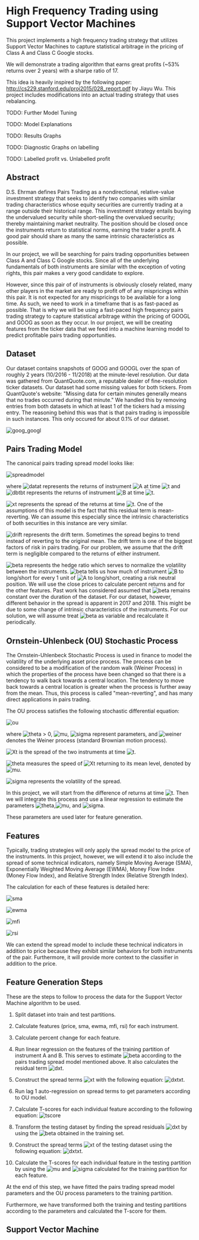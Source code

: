 # High Frequency Trading using Support Vector Machines
This project implements a high frequency trading strategy that utilizes Support Vector Machines to capture statistical arbitrage in the pricing of Class A and Class C Google stocks. 

We will demonstrate a trading algorithm that earns great profits (~53% returns over 2 years) with a sharpe ratio of 17.

This idea is heavily inspired by the following paper: http://cs229.stanford.edu/proj2015/028_report.pdf by Jiayu Wu. This project includes modifications into an actual trading strategy that uses rebalancing. 

TODO: Further Model Tuning

TODO: Model Explanations

TODO: Results Graphs

TODO: Diagnostic Graphs on labelling

TODO: Labelled profit vs. Unlabelled profit

## Abstract
D.S. Ehrman defines Pairs Trading as a nondirectional, relative-value investment strategy that seeks to
identify two companies with similar trading characteristics whose equity securities are currently trading at a range outside their historical range. 
This investment strategy entails buying the undervalued security while short-selling the overvalued security; thereby maintaining market neutrality.
The position should be closed once the instruments return to statistical norms, earning the trader a profit. A good pair should share as many the same intrinsic characteristics as possible. 

In our project, we will be searching for pairs trading opportunities between Class A and Class C Google stocks. Since all of the underlying fundamentals of both instruments are similar with the exception of voting rights, this pair makes a very good candidate to explore. 

However, since this pair of of instruments is obviously closely related, many other players in the market are ready to profit off of any mispricings within this pair. It is not expected for any mispricings to be available for a long time. As such, we need to work in a timeframe that is as fast-paced as possible. That is why we will be using a fast-paced high frequency pairs trading strategy to capture statistical arbitrage within the pricing of GOOGL and GOOG as soon as they occur. In our project, we will be creating features from the ticker data that we feed into a machine learning model to predict profitable pairs trading opportunities. 

## Dataset
Our dataset contains snapshots of GOOG and GOOGL over the span of roughly 2 years (10/2016 - 11/2018) at the minute-level resolution. 
Our data was gathered from QuantQuote.com, a reputable dealer of fine-resolution ticker datasets. 
Our dataset had some missing values for both tickers. From QuantQuote's website: "Missing data for certain minutes generally means that no trades occurred during that minute." 
We handled this by removing entries from both datasets in which at least 1 of the tickers had a missing entry. The reasoning behind this was that is that pairs trading is impossible in such instances. This only occured for about 0.1% of our dataset. 

![goog_googl](imgs/goog_googl.png)

## Pairs Trading Model
The canonical pairs trading spread model looks like: 

![spreadmodel](imgs/pairs_model.gif)

where ![datat](imgs/datat.gif) represents the returns of instrument ![A](imgs/A.gif) at time ![t](imgs/t.gif) and 
![dbtbt](imgs/dbtbt.gif) represents the returns of instrument ![B](imgs/B.gif) at time ![t](imgs/t.gif). 

![xt](imgs/xt.gif) represents the spread of the returns at time ![t](imgs/t.gif). One of the assumptions of this model 
is the fact that this residual term is mean-reverting. We can assume this especially since the intrinsic characteristics 
of both securities in this instance are very similar. 

![drift](imgs/drift.gif) represents the drift term. Sometimes the spread begins to trend instead of reverting to the original mean. The drift term is one of the biggest factors of risk in pairs trading. For our problem, we assume that the drift term is negligible compared to the returns of either instrument. 

![beta](imgs/beta.gif) represents the hedge ratio which serves to normalize the volatility between the instruments. 
![beta](imgs/beta.gif) tells us how much of instrument ![B](imgs/B.gif) to long/short for every 1 unit of ![A](imgs/A.gif) to long/short, creating a risk neutral position. We will use the close prices to calculate percent returns and for the other features. Past work has considered assumed that ![beta](imgs/beta.gif) remains constant over the duration of the dataset. For our dataset, however, different behavior in the spread is apparent in 2017 and 2018. This might be due to some change of intrinsic characteristics of the instruments. For our solution, we will assume treat ![beta](imgs/beta.gif) as variable and recalculate it periodically. 

## Ornstein-Uhlenbeck (OU) Stochastic Process

The Ornstein-Uhlenbeck Stochastic Process is used in finance to model the volatility of the underlying asset price process. The process can be considered to be a modification of the random walk (Weiner Process) in which the properties of the process have been changed so that there is a tendency to walk back towards a central location. The tendency to move back towards a central location is greater when the process is further away from the mean. Thus, this process is called "mean-reverting", and has many direct applications in pairs trading. 

The OU process satisfies the following stochastic differential equation: 

![ou](imgs/ou.gif)

where ![theta](imgs/theta.gif) > 0, ![mu](imgs/mu.gif), ![sigma](imgs/sigma.gif) represent parameters, 
and ![weiner](imgs/weiner.gif) denotes the Weiner process (standard Brownian motion process).

![Xt](imgs/xt.gif) is the spread of the two instruments at time ![t](imgs/t.gif). 

![theta](imgs/theta.gif) measures the speed of ![Xt](imgs/xt.gif) returning to its mean level, denoted by ![mu](imgs/mu.gif). 

![sigma](imgs/sigma.gif) represents the volatility of the spread. 

In this project, we will start from the difference of returns at time ![t](imgs/t.gif). Then we will 
integrate this process and use a linear regression to estimate the parameters ![theta](imgs/theta.gif),![mu](imgs/mu.gif), and ![sigma](imgs/sigma.gif). 

These parameters are used later for feature generation. 

## Features

Typically, trading strategies will only apply the spread model to the price of the instruments. In this project, however, 
we will extend it to also include the spread of some technical indicators, namely Simple Moving Average (SMA), Exponentially Weighted Moving Average (EWMA), Money Flow Index (Money Flow Index), and Relative Strength Index (Relative Strength Index). 

The calculation for each of these features is detailed here: 

![sma](imgs/sma.png)

![ewma](imgs/ewma.png)

![mfi](imgs/mfi.png)

![rsi](imgs/rsi.png)

We can extend the spread model to include these technical indicators in addition to price because they exhibit similar 
behaviors for both instruments of the pair. Furthermore, it will provide more context to the classifier in addition to the price. 

## Feature Generation Steps

These are the steps to follow to process the data for the Support Vector Machine algorithm to be used.

1. Split dataset into train and test partitions.

2. Calculate features (price, sma, ewma, mfi, rsi) for each instrument.

3. Calculate percent change for each feature.

4. Run linear regression on the features of the training partition of instrument A and B. 
This serves to estimate ![beta](imgs/beta.gif) according to the pairs trading spread model mentioned above. 
It also calculates the residual term ![dxt](imgs/dxt.gif).

5. Construct the spread terms ![xt](imgs/xt.gif) with the following equation: ![dxtxt](imgs/dxtxt.gif).

6. Run lag 1 auto-regression on spread terms to get parameters according to OU model. 

7. Calculate T-scores for each individual feature according to the following equation: ![tscore](imgs/tscore.gif)

8. Transform the testing dataset by finding the spread residuals ![dxt](imgs/dxt.gif) 
by using the ![beta](imgs/beta.gif) obtained in the training set. 

9. Construct the spread terms ![xt](imgs/xt.gif) of the testing dataset using the following equation: ![dxtxt](imgs/dxtxt.gif).

10. Calculate the T-scores for each individual feature in the testing partition by using the ![mu](imgs/mu.gif) 
and ![sigma](imgs/sigma.gif) calculated for the training partition for each feature. 

At the end of this step, we have fitted the pairs trading spread model parameters and the OU process parameters to the training partition. 

Furthermore, we have transformed both the training and testing partitions according to the parameters and calculated the T-score for them. 

## Support Vector Machine

